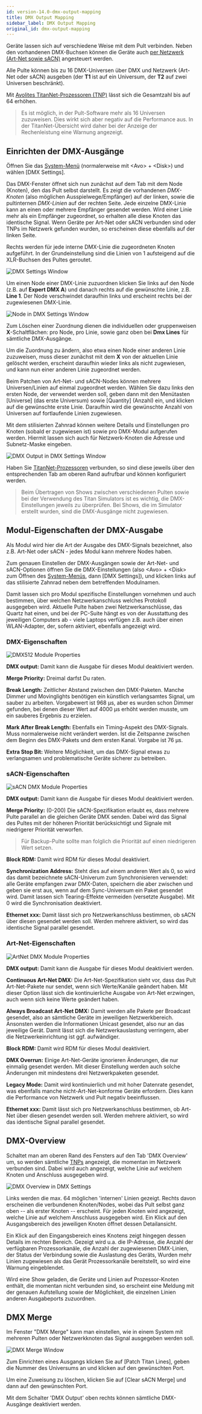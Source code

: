 ```yaml
---
id: version-14.0-dmx-output-mapping
title: DMX Output Mapping
sidebar_label: DMX Output Mapping
original_id: dmx-output-mapping
---
```


Geräte lassen sich auf verschiedene Weise mit dem Pult verbinden. Neben
den vorhandenen DMX-Buchsen können die Geräte auch [per Netzwerk (Art-Net
sowie sACN)](../networking/controlling-fixtures-over-a-network.md) 
angesteuert werden.

Alle Pulte können bis zu 16 DMX-Universen über DMX und Netzwerk (Art-Net
oder sACN) ausgeben (der **T1** ist auf ein Universum, der **T2** auf zwei
Universen beschränkt).

Mit [Avolites TitanNet-Prozessoren (TNP)](../titan-net.md) lässt sich die
Gesamtzahl bis auf 64 erhöhen.

> 	Es ist möglich, in der Pult-Software mehr als 16 Universen
    zuzuweisen. Dies wirkt sich aber negativ auf die Performance aus. In
    der TitanNet-Übersicht wird daher bei der Anzeige der Rechenleistung
    eine Warnung angezeigt.

Einrichten der DMX-Ausgänge
---------------------------

Öffnen Sie das [System-Menü](the-system-menu.md) (normalerweise mit
\<Avo\> + \<Disk\>) und wählen \[DMX Settings\].

Das DMX-Fenster öffnet sich nun zunächst auf dem Tab mit dem Node
(Knoten), den das Pult selbst darstellt. Es zeigt die vorhandenen
*DMX-Knoten* (also möglichen Ausspielwege/Empfänger) auf der linken, sowie
die pultinternen *DMX-Linien* auf der rechten Seite. Jede einzelne
DMX-Linie kann an einen oder mehrere Empfänger gesendet werden. Wird
einer Linie mehr als ein Empfänger zugeordnet, so erhalten alle diese
Knoten das identische Signal. Wenn Geräte per Art-Net oder sACN verbunden
sind oder TNPs im Netzwerk gefunden wurden, so erscheinen diese
ebenfalls auf der linken Seite.

Rechts werden für jede interne DMX-Linie die zugeordneten Knoten
aufgeführt. In der Grundeinstellung sind die Linien von 1 aufsteigend
auf die XLR-Buchsen des Pultes geroutet.

![DMX Settings Window](/docs/images/DMX-Settings-Window.png)

Um einen Node einer DMX-Linie zuzuordnen klicken Sie links auf den Node 
(z.B. auf **Expert DMX A**) und danach rechts auf die gewünschte Linie, z.B. 
**Line 1**. Der Node verschwindet daraufhin links und erscheint rechts bei der 
zugewiesenen DMX-Linie.

![Node in DMX Settings Window](/docs/images/Node-in-DMX-Settings-Window.png)

Zum Löschen einer Zuordnung dienen die individuellen oder gruppenweisen
**X**-Schaltflächen: pro Node, pro Linie, sowie ganz oben bei **Dmx Lines** für
sämtliche DMX-Ausgänge.

Um die Zuordnung zu ändern, also etwa einen Node einer anderen Linie 
zuzuweisen, muss dieser zunächst mit dem **X** von der aktuellen Linie 
gelöscht werden, erscheint daraufhin wieder links als nicht zugewiesen, und
kann nun einer anderen Linie zugeordnet werden.

Beim Patchen von Art-Net- und sACN-Nodes können mehrere Universen/Linien
auf einmal zugeordnet werden. Wählen Sie dazu links den ersten Node, der 
verwendet werden soll, geben dann mit den Menütasten \[Universe\] (das 
erste Universum) sowie \[Quantity\] (Anzahl) ein, und klicken auf die 
gewünschte erste Linie. Daraufhin wird die gewünschte Anzahl von Universen
auf fortlaufende Linien zugewiesen.

Mit dem stilisierten Zahnrad können weitere Details und Einstellungen pro
Knoten (sobald er zugewiesen ist) sowie pro DMX-Modul aufgerufen werden. 
Hiermit lassen sich auch für Netzwerk-Knoten die Adresse und Subnetz-Maske
eingeben.

![DMX Output in DMX Settings Window](/docs/images/DMX-Output-in-DMX-Settings-Window.png)

Haben Sie [TitanNet-Prozessoren](../titan-net.md) verbunden, so sind diese 
jeweils über den entsprechenden Tab am oberen Rand aufrufbar und können 
konfiguriert werden.

>	Beim Übertragen von Shows zwischen verschiedenen Pulten sowie bei der 
	Verwendung des Titan Simulators ist es wichtig, die DMX-Einstellungen 
	jeweils zu überprüfen. Bei Shows, die im Simulator erstellt wurden, 
	sind die DMX-Ausgänge nicht zugewiesen.


Modul-Eigenschaften der DMX-Ausgabe
-----------------------------------

Als Modul wird hier die Art der Ausgabe des DMX-Signals bezeichnet, also
z.B. Art-Net oder sACN - jedes Modul kann mehrere Nodes haben.

Zum genauen Einstellen der DMX-Ausgängen sowie der Art-Net- und 
sACN-Optionen öffnen Sie die DMX-Einstellungen (also \<Avo\> + \<Disk\> 
zum Öffnen des [System-Menüs](the-system-menu.md), dann \[DMX Settings\]), 
und klicken links auf das stilisierte Zahnrad neben dem betreffenden Modulnamen.

Damit lassen sich pro Modul spezifische Einstellungen vornehmen und auch
bestimmen, über welchen Netzwerkanschluss welches Protokoll ausgegeben
wird. Aktuelle Pulte haben zwei Netzwerkanschlüsse, das Quartz hat einen, 
und bei der PC-Suite hängt es von der Ausstattung des jeweiligen Computers 
ab - viele Laptops verfügen z.B. auch über einen WLAN-Adapter, der, sofern 
aktiviert, ebenfalls angezeigt wird.

### DMX-Eigenschaften

![DMX512 Module Properties](/docs/images/Dmx-Module-Properties.png)

**DMX output:** Damit kann die Ausgabe für dieses Modul deaktiviert
werden.

**Merge Priority:** Dreimal darfst Du raten.

**Break Length:** Zeitlicher Abstand zwischen den DMX-Paketen. Manche 
Dimmer und Movinglights benötigen ein künstlich verlangsamtes Signal,
um sauber zu arbeiten. Vorgabewert ist 968 µs, aber es wurden schon 
Dimmer gefunden, bei denen dieser Wert auf 4000 µs erhöht werden musste,
um ein sauberes Ergebnis zu erzielen.

**Mark After Break Length:** Ebenfalls ein Timing-Aspekt des DMX-Signals.
Muss normalerweise nicht verändert werden. Ist die Zeitspanne zwischen
dem Beginn des DMX-Pakets und dem ersten Kanal. Vorgabe ist 76 µs.

**Extra Stop Bit:** Weitere Möglichkeit, um das DMX-Signal etwas zu 
verlangsamen und problematische Geräte sicherer zu betreiben.

### sACN-Eigenschaften

![sACN DMX Module Properties](/docs/images/sACN-DMX-Module-Properties.png)

**DMX output:** Damit kann die Ausgabe für dieses Modul deaktiviert
werden.

**Merge Priority:** (0-200) Die sACN-Spezifikation erlaubt es, dass
mehrere Pulte parallel an die gleichen Geräte DMX senden. Dabei wird das
Signal des Pultes mit der höheren Priorität berücksichtigt und Signale
mit niedrigerer Priorität verworfen. 

>	Für Backup-Pulte sollte man folglich die Priorität auf einen 
	niedrigeren Wert setzen. 

**Block RDM:** Damit wird RDM für dieses Modul deaktiviert.

**Synchronization Address:** Steht dies auf einem anderen Wert als 0, so
wird das damit bezeichnete sACN-Univerum zum Synchronisieren verwendet:
alle Geräte empfangen zwar DMX-Daten, speichern die aber zwischen und
geben sie erst aus, wenn auf dem Sync-Universum ein Paket gesendet wird.
Damit lassen sich Tearing-Effekte vermeiden (versetzte Ausgabe). Mit 0
wird die Synchronisation deaktiviert.

**Ethernet xxx:** Damit lässt sich pro Netzwerkanschluss bestimmen, ob
sACN über diesen gesendet werden soll. Werden mehrere aktiviert, so wird
das identische Signal parallel gesendet.

### Art-Net-Eigenschaften

![ArtNet DMX Module Properties](/docs/images/ArtNet-DMX-Module-Properties.png)

**DMX output:** Damit kann die Ausgabe für dieses Modul deaktiviert
werden.

**Continuous Art-Net DMX:** Die Art-Net-Spezifikation sieht vor, dass das
Pult Art-Net-Pakete nur sendet, wenn sich Werte/Kanäle geändert haben.
Mit dieser Option lässt sich die kontinuierliche Ausgabe von Art-Net
erzwingen, auch wenn sich keine Werte geändert haben.

**Always Broadcast Art-Net DMX:** Damit werden alle Pakete per Broadcast
gesendet, also an sämtliche Geräte im jeweiligen Netzwerkbereich.
Ansonsten werden die Informationen Unicast gesendet, also nur an das
jeweilige Gerät. Damit lässt sich die Netzwerkauslastung verringern,
aber die Netzwerkeinrichtung ist ggf. aufwändiger.

**Block RDM:** Damit wird RDM für dieses Modul deaktiviert.

**DMX Overrun:** Einige Art-Net-Geräte ignorieren Änderungen, die nur
einmalig gesendet werden. Mit dieser Einstellung werden auch solche
Änderungen mit mindestens drei Netzwerkpaketen gesendet.

**Legacy Mode:** Damit wird kontinuierlich und mit hoher Datenrate
gesendet, was ebenfalls manche nicht-Art-Net-konforme Geräte erfordern.
Dies kann die Performance von Netzwerk und Pult negativ beeinflussen.

**Ethernet xxx:** Damit lässt sich pro Netzwerkanschluss bestimmen, ob
Art-Net über diesen gesendet werden soll. Werden mehrere aktiviert, so
wird das identische Signal parallel gesendet.

DMX-Overview
------------

Schaltet man am oberen Rand des Fensters auf den Tab 'DMX Overview' um, so werden
sämtliche [TNPs](../titan-net.md) angezeigt, die momentan im Netzwerk verbunden sind.
Dabei wird auch angezeigt, welche Linie auf welchem Knoten und Anschluss
ausgegeben wird.

![DMX Overview in DMX Settings](/docs/images/DMX-Overview-in-DMX-Settings.png)

Links werden die max. 64 möglichen 'internen' Linien gezeigt. Rechts
davon erscheinen die verbundenen Knoten/Nodes, wobei das Pult selbst
ganz oben -- als erster Knoten -- erscheint. Für jeden Knoten wird
angezeigt, welche Linie auf welchem Anschluss ausgegeben wird. Ein Klick
auf den Ausgangsbereich des jeweiligen Knoten öffnet dessen
Detailansicht.

Ein Klick auf den Eingangsbereich eines Knotens zeigt hingegen dessen
Details im rechten Bereich. Gezeigt wird u.a. die IP-Adresse, die Anzahl
der verfügbaren Prozessorkanäle, die Anzahl der zugewiesenen DMX-Linien,
der Status der Verbindung sowie die Auslastung des Geräts, Wurden mehr
Linien zugewiesen als das Gerät Prozessorkanäle bereitstellt, so wird
eine Warnung eingeblendet.

Wird eine Show geladen, die Geräte und Linien auf Prozessor-Knoten
enthält, die momentan nicht verbunden sind, so erscheint eine Meldung
mit der genauen Aufstellung sowie der Möglichkeit, die einzelnen Linien
anderen Ausgabeports zuzuordnen.

DMX Merge
---------

Im Fenster "DMX Merge" kann man einstellen, wie in einem System mit
mehreren Pulten oder Netzwerkknoten das Signal ausgegeben werden soll.

![DMX Merge Window](/docs/images/DMX-Merge-Window.png)

Zum Einrichten eines Ausgangs klicken Sie auf \[Patch Titan Lines\],
geben die Nummer des Universums an und klicken auf den gewünschten Port.

Um eine Zuweisung zu löschen, klicken Sie auf \[Clear sACN Merge\] und
dann auf den gewünschten Port.

Mit dem Schalter 'DMX Output' oben rechts können sämtliche DMX-Ausgänge
deaktiviert werden.